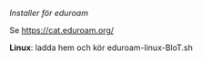 *Installer för eduroam*  

Se https://cat.eduroam.org/

<b>Linux</b>: ladda hem och kör eduroam-linux-BloT.sh  


